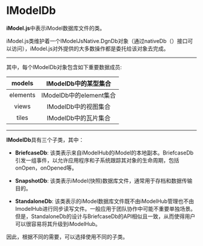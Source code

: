 # **IModelDb**

**iModel.js**中表示iModel数据库文件的类。

iModel.js类维护着一个IModelJsNative.DgnDb对象（通过nativeDb（）接口可以访问），iModel.js对外提供的大多数操作都是委托给该对象去完成。

---

其中，每个IModelDb对象包含如下重要数据成员:

| models | IModelDb中的某型集合 |
| :---: | :---: |
| elements | IModelDb中的element集合 |
| views | IModelDb中的视图集合 |
| tiles | IModelDb中的瓦片集合 |

---

**IModelDb**具有三个子类，其中：

* **BriefcaseDb**: 该类表示来自iModelHub的iModel的本地副本。BriefcaseDb引发一组事件，以允许应用程序和子系统跟踪其对象的生命周期，包括onOpen，onOpened等。

* **SnapshotDb**: 该类表示iModel\(快照\)数据库文件，通常用于存档和数据传输目的。

* **StandaloneDb**: 该类表示的iModel数据库文件既不由iModelHub管理也不由ImodelHub进行同步读写文件。一般应用于团队协作中可能不重要单独场景。但是，StandaloneDb的设计与BriefcaseDb的API相似且一致，从而使得用户可以很容易将其升级到iModelHub。

因此，根据不同的需要，可以选择使用不同的子类。

